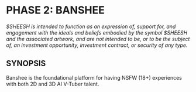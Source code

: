 # PHASE 2: BANSHEE

*$SHEESH is intended to function as an expression of, support for, and engagement with the ideals and beliefs embodied by the symbol $SHEESH and the associated artwork, and are not intended to be, or to be the subject of, an investment opportunity, investment contract, or security of any type.*

## SYNOPSIS

Banshee is the foundational platform for having NSFW (18+) experiences with both 2D and 3D AI V-Tuber talent.